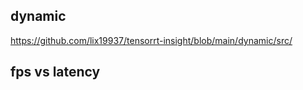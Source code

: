 
## dynamic    
https://github.com/lix19937/tensorrt-insight/blob/main/dynamic/src/      



## fps vs latency   
